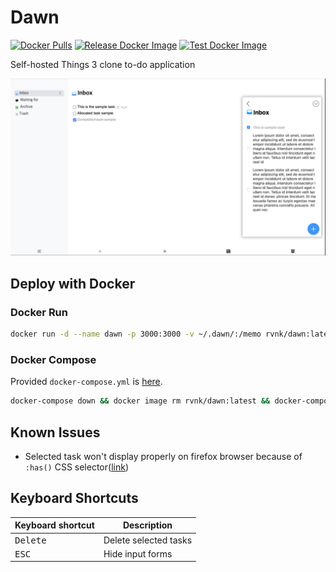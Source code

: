 # Dawn

[![Docker Pulls](https://img.shields.io/docker/pulls/rvnk/dawn)](https://hub.docker.com/r/rvnk/dawn)
[![Release Docker Image](https://github.com/rvnkcode/dawn-web/actions/workflows/release-docker-image.yml/badge.svg)](https://github.com/rvnkcode/dawn-web/actions/workflows/release-docker-image.yml)
[![Test Docker Image](https://github.com/rvnkcode/dawn-web/actions/workflows/test-image.yml/badge.svg)](https://github.com/rvnkcode/dawn-web/actions/workflows/test-image.yml)

Self-hosted Things 3 clone to-do application

![mockup](./img/mockup.png)

## Deploy with Docker

### Docker Run

```bash
docker run -d --name dawn -p 3000:3000 -v ~/.dawn/:/memo rvnk/dawn:latest
```

### Docker Compose

Provided `docker-compose.yml` is [here](./docker-compose.yml).

```bash
docker-compose down && docker image rm rvnk/dawn:latest && docker-compose up -d
```

## Known Issues

- Selected task won't display properly on firefox browser because of `:has()` CSS selector([link](https://developer.mozilla.org/en-US/docs/Web/CSS/:has))

## Keyboard Shortcuts

| Keyboard shortcut | Description           |
| ----------------- | --------------------- |
| <kbd>Delete</kbd> | Delete selected tasks |
| <kbd>ESC</kbd>    | Hide input forms      |

